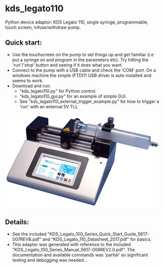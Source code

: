 # kds_legato110
Python device adaptor: KDS Legato 110, single syringe, programmable, touch screen, infuse/withdraw pump.
## Quick start:
- Use the touchscreen on the pump to set things up and get familiar (i.e put a syringe on and program in the parameters etc). Try hitting the 'run'/'stop' button and seeing if it does what you want.
- Connect to the pump with a USB cable and check the 'COM' port. On a windows machine the simple (FTDI?) USB driver is auto installed and seems to work.
- Download and run:
  -  "kds_legato110.py" for Python control.
  -  "kds_legato110_gui.py" for an example of simple GUI.
  -  See "kds_legato110_external_trigger_example.py" for how to trigger a 'run' with an external 5V TLL

![social_preview](https://github.com/amsikking/kds_legato110/blob/main/social_preview.png)

## Details:
- See the included "KDS_Legato_100_Series_Quick_Start_Guide_5617-007REVB.pdf" and "KDS_Legato_110_Datasheet_2017.pdf" for basics.
- This adaptor was generated with reference to the included "KDS_Legato_100_Series_Manual_5617-006REV2.0.pdf". The documentation and available commands was 'partial' so significant testing and debugging was needed...
